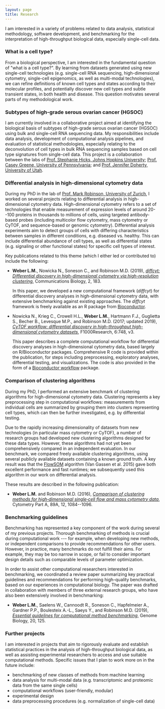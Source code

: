 ```yaml
---
layout: page
title: Research
---
```



I am interested in a variety of problems related to data analysis, statistical methodology, software development, and benchmarking for the interpretation of high-throughput biological data, especially single-cell data.



### What is a cell type?

From a biological perspective, I am interested in the fundamental question of "what is a cell type?". By learning from datasets generated using new single-cell technologies (e.g. single-cell RNA sequencing, high-dimensional cytometry, single-cell epigenomics, as well as multi-modal technologies), we can refine definitions of known cell types and states according to their molecular profiles, and potentially discover new cell types and subtle transient states, in both health and disease. This question motivates several parts of my methodological work.



### Subtypes of high-grade serous ovarian cancer (HGSOC)

I am currently involved in a collaborative project aimed at identifying the biological basis of subtypes of high-grade serous ovarian cancer (HGSOC) using bulk and single-cell RNA sequencing data. My responsibilities include data analysis, development of computational analysis pipelines, and evaluation of statistical methodologies, especially relating to the deconvolution of cell types in bulk RNA sequencing samples based on cell type signatures from single-cell data. This project is a collaboration between the labs of [Prof. Stephanie Hicks, Johns Hopkins University](https://www.stephaniehicks.com/); [Prof. Casey Greene, University of Pennsylvania](http://www.greenelab.com/); and [Prof. Jennifer Doherty, University of Utah](https://uofuhealth.utah.edu/huntsman/labs/doherty/).



### Differential analysis in high-dimensional cytometry data

During my PhD in the lab of [Prof. Mark Robinson, University of Zurich](https://robinsonlabuzh.github.io/), I worked on several projects relating to differential analysis in high-dimensional cytometry data. High-dimensional cytometry refers to a set of technologies that enable measurement of expression levels of around 20--100 proteins in thousands to millions of cells, using targeted antibody-based probes (including multicolor flow cytometry, mass cytometry or CyTOF, and sequence-based or genomic cytometry). Differential analysis experiments aim to detect groups of cells with differing characteristics between samples in different conditions, e.g. diseased vs. healthy. This can include differential abundance of cell types, as well as differential states (e.g. signaling or other functional states) for specific cell types of interest.

Key publications related to this theme (which I either led or contributed to) include the following:

- **Weber L.M.**, Nowicka N., Soneson C., and Robinson M.D. (2019), [*diffcyt: Differential discovery in high-dimensional cytometry via high-resolution clustering*](https://www.nature.com/articles/s42003-019-0415-5), Communications Biology, 2, 183.

    In this paper, we developed a new computational framework (*diffcyt*) for differential discovery analyses in high-dimensional cytometry data, with extensive benchmarking against existing approaches. The *diffcyt* framework is freely available as an R package from [Bioconductor](http://bioconductor.org/packages/diffcyt).

- Nowicka N., Krieg C., Crowell H.L., **Weber L.M.**, Hartmann F.J., Guglietta S., Becher B., Levesque M.P., and Robinson M.D. (2017; updated 2019), [*CyTOF workflow: differential discovery in high-throughput high-dimensional cytometry datasets*](https://f1000research.com/articles/6-748), F1000Research, 6:748, v3.

    This paper describes a complete computational workflow for differential discovery analyses in high-dimensional cytometry data, based largely on R/Bioconductor packages. Comprehensive R code is provided within the publication, for steps including preprocessing, exploratory analyses, differential testing, and visualizations. The code is also provided in the form of a [Bioconductor workflow](https://bioconductor.org/packages/cytofWorkflow) package.



### Comparison of clustering algorithms

During my PhD, I performed an extensive benchmark of clustering algorithms for high-dimensional cytometry data. Clustering represents a key preprocessing step in computational workflows: measurements from individual cells are summarized by grouping them into clusters representing cell types, which can then be further investigated, e.g. by differential testing.

Due to the rapidly increasing dimensionality of datasets from new technologies (in particular mass cytometry or CyTOF), a number of research groups had developed new clustering algorithms designed for these data types. However, these algorithms had not yet been comprehensively compared in an independent evaluation. In our benchmark, we compared freely available clustering algorithms, using several publicly available datasets containing a known ground truth. A key result was that the [FlowSOM](https://bioconductor.org/packages/FlowSOM) algorithm (Van Gassen et al. 2015) gave both excellent performance and fast runtimes; we subsequently used this algorithm in our work on differential analysis.

These results are described in the following publication:

- **Weber L.M.** and Robinson M.D. (2016), [*Comparison of clustering methods for high‐dimensional single‐cell flow and mass cytometry data*](https://onlinelibrary.wiley.com/doi/full/10.1002/cyto.a.23030), Cytometry Part A, 89A, 12, 1084--1096.



### Benchmarking guidelines

Benchmarking has represented a key component of the work during several of my previous projects. Thorough benchmarking of methods is crucial during computational work --- for example, when developing new methods, or independent comparisons to provide recommendations for other users. However, in practice, many benchmarks do not fulfill their aims. For example, they may be too narrow in scope, or fail to consider important design details such as comparable levels of parameter optimization.

In order to assist other computational researchers interested in benchmarking, we coordinated a review paper summarizing key practical guidelines and recommendations for performing high-quality benchmarks, based on our experiences in computational biology. The paper was drafted in collaboration with members of three external research groups, who have also been extensively involved in benchmarking:

- **Weber L.M.**, Saelens W., Cannoodt R., Soneson C., Hapfelmeier A., Gardner P.P., Boulesteix A.-L., Saeys Y., and Robinson M.D. (2019), [*Essential guidelines for computational method benchmarking*](https://genomebiology.biomedcentral.com/articles/10.1186/s13059-019-1738-8), Genome Biology, 20, 125.



### Further projects

I am interested in projects that aim to rigorously evaluate and establish statistical practices in the analysis of high-throughput biological data, as well as assisting experimental researchers to access and use suitable computational methods. Specific issues that I plan to work more on in the future include:

- benchmarking of new classes of methods from machine learning
- data analysis for multi-modal data (e.g. transcriptomic and proteomic data from the same single cells)
- computational workflows (user-friendly, modular)
- experimental design
- data preprocessing procedures (e.g. normalization of single-cell data)



